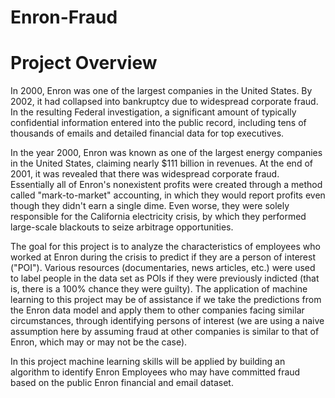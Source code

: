# Enron-Fraud

# Project Overview

In 2000, Enron was one of the largest companies in the United States. By 2002, it had collapsed into bankruptcy due to widespread corporate fraud. In the resulting Federal investigation, a significant amount of typically confidential information entered into the public record, including tens of thousands of emails and detailed financial data for top executives.

In the year 2000, Enron was known as one of the largest energy companies in the United States, claiming nearly $111 billion in revenues. At the end of 2001, it was revealed that there was widespread corporate fraud. Essentially all of Enron's nonexistent profits were created through a method called "mark-to-market" accounting, in which they would report profits even though they didn't earn a single dime. Even worse, they were solely responsible for the California electricity crisis, by which they performed large-scale blackouts to seize arbitrage opportunities.

The goal for this project is to analyze the characteristics of employees who worked at Enron during the crisis to predict if they are a person of interest ("POI"). Various resources (documentaries, news articles, etc.) were used to label people in the data set as POIs if they were previously indicted (that is, there is a 100% chance they were guilty). The application of machine learning to this project may be of assistance if we take the predictions from the Enron data model and apply them to other companies facing similar circumstances, through identifying persons of interest (we are using a naive assumption here by assuming fraud at other companies is similar to that of Enron, which may or may not be the case).

In this project machine learning skills will be applied by building an algorithm to identify Enron Employees who may have committed fraud based on the public Enron financial and email dataset.
